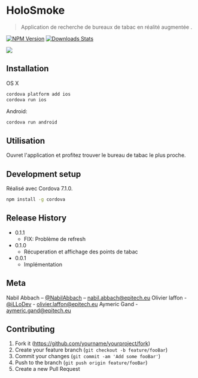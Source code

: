 # HoloSmoke
> Application de recherche de bureaux de tabac en réalité augmentée .

[![NPM Version][npm-image]][npm-url]
[![Downloads Stats][npm-downloads]][npm-url]


![](header.png)

## Installation

OS X 
```sh
cordova platform add ios 
cordova run ios
```

Android:

```sh
cordova run android
```

## Utilisation

Ouvret l'application et profitez trouver le bureau de tabac le plus proche.


## Development setup

Réalisé avec Cordova 7.1.0.

```sh
npm install -g cordova
```

## Release History

* 0.1.1
    * FIX: Problème de refresh
* 0.1.0
    * Récuperation et affichage des points de tabac
* 0.0.1
    * Implémentation

## Meta

Nabil Abbach – [@NabilAbbach](https://twitter.com/dbader_org) – nabil.abbach@epitech.eu
Olivier laffon - [@iLLoDev](https://twitter.com/dbader_org) - olivier.laffon@epitech.eu
Aymeric Gand - aymeric.gand@epitech.eu


## Contributing

1. Fork it (<https://github.com/yourname/yourproject/fork>)
2. Create your feature branch (`git checkout -b feature/fooBar`)
3. Commit your changes (`git commit -am 'Add some fooBar'`)
4. Push to the branch (`git push origin feature/fooBar`)
5. Create a new Pull Request

<!-- Markdown link & img dfn's -->
[npm-image]: https://img.shields.io/npm/v/cordova.svg?style=flat-square
[npm-url]: https://www.npmjs.com/package/cordova
[npm-downloads]: https://img.shields.io/npm/dm/cordova.svg?style=flat-square
[wiki]: https://github.com/yourname/yourproject/wiki
